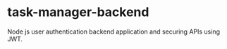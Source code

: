 # task-manager-backend
Node js user authentication backend application and securing APIs using JWT.
